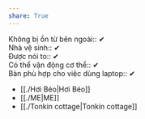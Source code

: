 ```yaml
---  
share: True  
---  
```

Không bị ồn từ bên ngoài:: ✔  
Nhà vệ sinh:: ✔  
Được nói to:: ✔  
Có thể vận động cơ thể:: ✔  
Bàn phù hợp cho việc dùng laptop:: ✔  
  
- [[./Hơi Béo|Hơi Béo]]  
- [[./ME|ME]]  
- [[./Tonkin cottage|Tonkin cottage]]  
  
